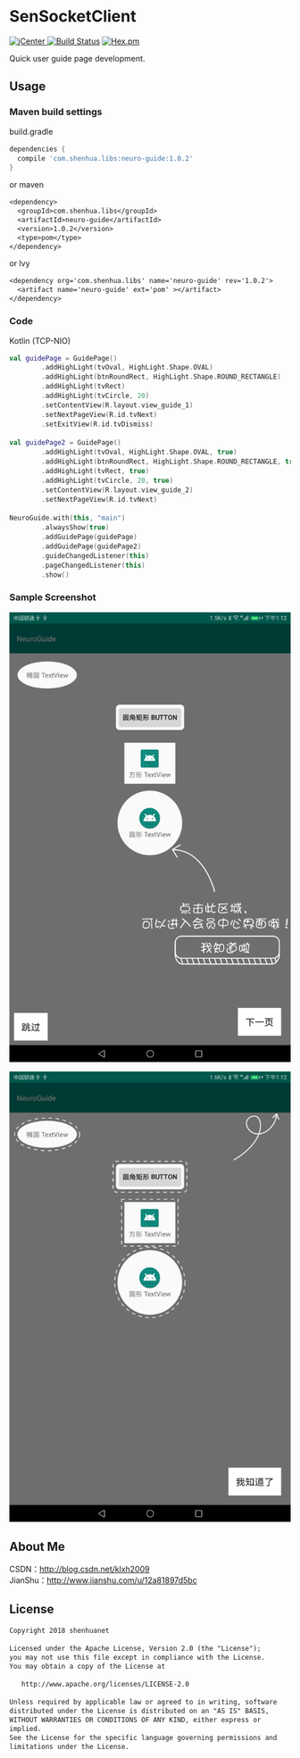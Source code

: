 # SenSocketClient
[![jCenter](https://img.shields.io/badge/NeuroGuide-1.0.2-green.svg) ](https://dl.bintray.com/shenhuanetos/maven/com/shenhua/libs/neuro-guide/1.0.2/)
[![Build Status](https://img.shields.io/travis/rust-lang/rust/master.svg)](https://bintray.com/shenhuanetos/maven/NeuroGuide)
[![Hex.pm](https://img.shields.io/hexpm/l/plug.svg)](https://www.apache.org/licenses/LICENSE-2.0.html)

Quick user guide page development.

## Usage

### Maven build settings 

build.gradle
```gradle
dependencies {
  compile 'com.shenhua.libs:neuro-guide:1.0.2'
}
```
or maven
```maven
<dependency>
  <groupId>com.shenhua.libs</groupId>
  <artifactId>neuro-guide</artifactId>
  <version>1.0.2</version>
  <type>pom</type>
</dependency>
```
or lvy
```lvy
<dependency org='com.shenhua.libs' name='neuro-guide' rev='1.0.2'>
  <artifact name='neuro-guide' ext='pom' ></artifact>
</dependency>
```
### Code
Kotlin (TCP-NIO)
```kotlin
val guidePage = GuidePage()
        .addHighLight(tvOval, HighLight.Shape.OVAL)
        .addHighLight(btnRoundRect, HighLight.Shape.ROUND_RECTANGLE)
        .addHighLight(tvRect)
        .addHighLight(tvCircle, 20)
        .setContentView(R.layout.view_guide_1)
        .setNextPageView(R.id.tvNext)
        .setExitView(R.id.tvDismiss)

val guidePage2 = GuidePage()
        .addHighLight(tvOval, HighLight.Shape.OVAL, true)
        .addHighLight(btnRoundRect, HighLight.Shape.ROUND_RECTANGLE, true)
        .addHighLight(tvRect, true)
        .addHighLight(tvCircle, 20, true)
        .setContentView(R.layout.view_guide_2)
        .setNextPageView(R.id.tvNext)

NeuroGuide.with(this, "main")
        .alwaysShow(true)
        .addGuidePage(guidePage)
        .addGuidePage(guidePage2)
        .guideChangedListener(this)
        .pageChangedListener(this)
        .show()
```

### Sample Screenshot

![](https://github.com/shenhuanet/NeuroGuide/blob/master/art/001.png)

![](https://github.com/shenhuanet/NeuroGuide/blob/master/art/002.png)

## About Me
CSDN：http://blog.csdn.net/klxh2009<br>
JianShu：http://www.jianshu.com/u/12a81897d5bc

## License

    Copyright 2018 shenhuanet

    Licensed under the Apache License, Version 2.0 (the "License");
    you may not use this file except in compliance with the License.
    You may obtain a copy of the License at

       http://www.apache.org/licenses/LICENSE-2.0

    Unless required by applicable law or agreed to in writing, software
    distributed under the License is distributed on an "AS IS" BASIS,
    WITHOUT WARRANTIES OR CONDITIONS OF ANY KIND, either express or implied.
    See the License for the specific language governing permissions and
    limitations under the License.